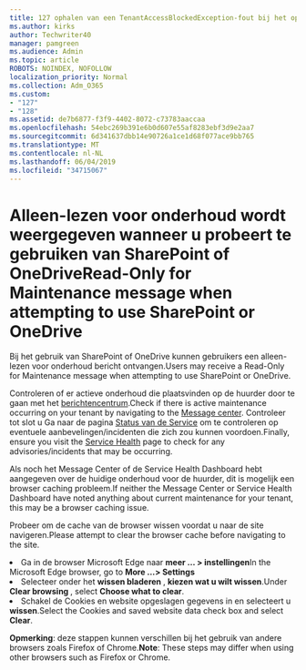 ```yaml
---
title: 127 ophalen van een TenantAccessBlockedException-fout bij het openen van e-mailadres?
ms.author: kirks
author: Techwriter40
manager: pamgreen
ms.audience: Admin
ms.topic: article
ROBOTS: NOINDEX, NOFOLLOW
localization_priority: Normal
ms.collection: Adm_O365
ms.custom:
- "127"
- "128"
ms.assetid: de7b6877-f3f9-4402-8072-c73783aaccaa
ms.openlocfilehash: 54ebc269b391e6b0d607e55af8283ebf3d9e2aa7
ms.sourcegitcommit: 6d341637dbb14e90726a1ce1d68f077ace9bb765
ms.translationtype: MT
ms.contentlocale: nl-NL
ms.lasthandoff: 06/04/2019
ms.locfileid: "34715067"
---
```

# <a name="read-only-for-maintenance-message-when-attempting-to-use-sharepoint-or-onedrive"></a><span data-ttu-id="83af9-102">Alleen-lezen voor onderhoud wordt weergegeven wanneer u probeert te gebruiken van SharePoint of OneDrive</span><span class="sxs-lookup"><span data-stu-id="83af9-102">Read-Only for Maintenance message when attempting to use SharePoint or OneDrive</span></span>

<span data-ttu-id="83af9-103">Bij het gebruik van SharePoint of OneDrive kunnen gebruikers een alleen-lezen voor onderhoud bericht ontvangen.</span><span class="sxs-lookup"><span data-stu-id="83af9-103">Users may receive a Read-Only for Maintenance message when attempting to use SharePoint or OneDrive.</span></span>

<span data-ttu-id="83af9-104">Controleren of er actieve onderhoud die plaatsvinden op de huurder door te gaan met het <a href="https://portal.office.com/adminportal/home#/MessageCenter">berichtencentrum</a>.</span><span class="sxs-lookup"><span data-stu-id="83af9-104">Check if there is active maintenance occurring on your tenant by navigating to the <a href="https://portal.office.com/adminportal/home#/MessageCenter">Message center</a>.</span></span> <span data-ttu-id="83af9-105">Controleer tot slot u Ga naar de pagina <a href="https://portal.office.com/adminportal/home#/servicehealth">Status van de Service</a> om te controleren op eventuele aanbevelingen/incidenten die zich zou kunnen voordoen.</span><span class="sxs-lookup"><span data-stu-id="83af9-105">Finally, ensure you visit the <a href="https://portal.office.com/adminportal/home#/servicehealth">Service Health</a> page to check for any advisories/incidents that may be occurring.</span></span>

<span data-ttu-id="83af9-106">Als noch het Message Center of de Service Health Dashboard hebt aangegeven over de huidige onderhoud voor de huurder, dit is mogelijk een browser caching probleem.</span><span class="sxs-lookup"><span data-stu-id="83af9-106">If neither the Message Center or Service Health Dashboard have noted anything about current maintenance for your tenant, this may be a browser caching issue.</span></span>

<span data-ttu-id="83af9-107">Probeer om de cache van de browser wissen voordat u naar de site navigeren.</span><span class="sxs-lookup"><span data-stu-id="83af9-107">Please attempt to clear the browser cache before navigating to the site.</span></span>

  <li><span data-ttu-id="83af9-108">Ga in de browser Microsoft Edge naar <strong>meer &hellip; &gt; instellingen</strong></span><span class="sxs-lookup"><span data-stu-id="83af9-108">In the Microsoft Edge browser, go to <strong>More &hellip;&gt; Settings</strong></span></span></li>  <li><span data-ttu-id="83af9-109">Selecteer onder het <strong>wissen bladeren </strong>, <strong>kiezen wat u wilt wissen</strong>.</span><span class="sxs-lookup"><span data-stu-id="83af9-109">Under <strong>Clear browsing </strong>, select <strong>Choose what to clear</strong>.</span></span></li>  <li><span data-ttu-id="83af9-110">Schakel de Cookies en website opgeslagen gegevens in en selecteert u <strong>wissen</strong>.</span><span class="sxs-lookup"><span data-stu-id="83af9-110">Select the Cookies and saved website data check box and select <strong>Clear</strong>.</span></span></li>  </ol>  

<span data-ttu-id="83af9-111">**Opmerking**: deze stappen kunnen verschillen bij het gebruik van andere browsers zoals Firefox of Chrome.</span><span class="sxs-lookup"><span data-stu-id="83af9-111">**Note**: These steps may differ when using other browsers such as Firefox or Chrome.</span></span>

